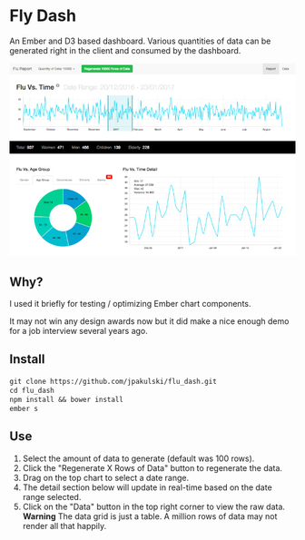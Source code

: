 # Fly Dash

An Ember and D3 based dashboard.
Various quantities of data can be generated right in the client and consumed by the dashboard.

![Application screenshot](/screenshot_flu_dash.jpg)

## Why?

I used it briefly for testing / optimizing Ember chart components.

It may not win any design awards now but it did make a nice enough demo for a job interview several years ago.

## Install

```
git clone https://github.com/jpakulski/flu_dash.git
cd flu_dash
npm install && bower install
ember s
```

## Use

1. Select the amount of data to generate (default was 100 rows).
2. Click the "Regenerate X Rows of Data" button to regenerate the data.
3. Drag on the top chart to select a date range.
4. The detail section below will update in real-time based on the date range selected.
5. Click on the "Data" button in the top right corner to view the raw data. **Warning** The data grid is just a table. A million rows of data may not render all that happily.
